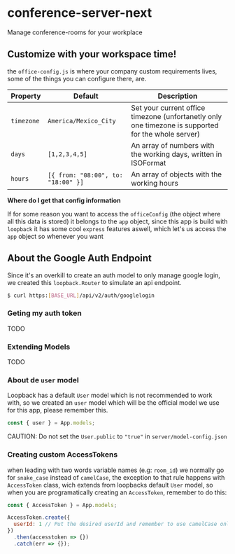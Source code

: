 # conference-server-next

Manage conference-rooms for your workplace

## Customize with your workspace time!

the `office-config.js` is where your company custom requirements lives, some of the things you can configure there, are.

| Property   | Default                            | Description                                                                                         |
| ---------- | ---------------------------------- | --------------------------------------------------------------------------------------------------- |
| `timezone` | `America/Mexico_City`              | Set your current office timezone (unfortanetly only one timezone is supported for the whole server) |
| `days`     | `[1,2,3,4,5]`                      | An array of numbers with the working days, written in ISOFormat                                     |
| `hours`    | `[{ from: "08:00", to: "18:00" }]` | An array of objects with the working hours                                                          |

**Where do I get that config information**

If for some reason you want to access the `officeConfig` (the object where all this data is stored) it belongs to the `app` object, since this app is build with `loopback` it has some cool `express` features aswell, which let's us access the `app` object so whenever you want

## About the Google Auth Endpoint

Since it's an overkill to create an auth model to only manage google login, we created this `loopback.Router` to simulate an api endpoint.

```sh
$ curl https:[BASE_URL]/api/v2/auth/googlelogin
```

### Geting my auth token

TODO

### Extending Models

TODO

### About de `user` model

Loopback has a default `User` model which is not recommended to work with,
so we created an `user` model which will be the official model we use for
this app, please remember this.

```js
const { user } = App.models;
```

CAUTION: Do not set the `User.public` to `"true"` in `server/model-config.json`

### Creating custom AccessTokens

when leading with two words variable names (e.g: `room_id`) we normally go for `snake_case` instead of `camelCase`, the exception to that rule happens with
`AccessToken` class, wich extends from loopbacks default `User` model, so when you are programatically creating an `AccessToken`, remember to do this:

```js
const { AccessToken } = App.models;

AccessToken.create({
  userId: 1 // Put the desired userId and remember to use camelCase only when dealing with AccessToken
})
  .then(accesstoken => {})
  .catch(err => {});
```
